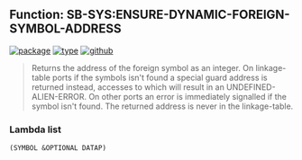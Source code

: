 ## Function: SB-SYS:ENSURE-DYNAMIC-FOREIGN-SYMBOL-ADDRESS
[![package](https://img.shields.io/badge/Package-SB--SYS-5f9ea0.svg?style=social&colorA=999999)](../) [![type](https://img.shields.io/badge/Type-Function-5f9ea0.svg?style=social&colorA=999999)](../#function) [![github](https://img.shields.io/badge/GitHub-View_the_source-5f9ea0.svg?style=social&colorA=999999&logo=github)](https://github.com/sbcl/sbcl/blob/master/src/code/foreign-load.lisp/) 

> Returns the address of the foreign symbol as an integer. On linkage-table
> ports if the symbols isn't found a special guard address is returned instead,
> accesses to which will result in an UNDEFINED-ALIEN-ERROR. On other ports an
> error is immediately signalled if the symbol isn't found. The returned address
> is never in the linkage-table.

### Lambda list
```
(SYMBOL &OPTIONAL DATAP)
```
